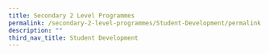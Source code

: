 ```yaml
---
title: Secondary 2 Level Programmes
permalink: /secondary-2-level-programmes/Student-Development/permalink
description: ""
third_nav_title: Student Development
---
```

